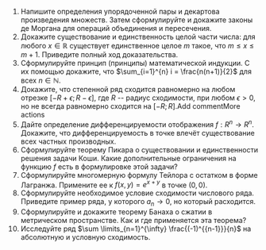 1. Напишите определения упорядоченной пары и декартова произведения множеств. Затем сформулируйте и докажите законы де Моргана для операций объединения и пересечения.
2. Докажите существование и единственность целой части числа: для любого $x\in\mathbb{R}$ существует единственное целое $m$ такое, что $m \le x \le m+1$. Приведите полный ход доказательства.
3. Сформулируйте принцип (принципы) математической индукции. С их помощью докажите, что $\sum_{i=1}^{n} i = \frac{n(n+1)}{2}$ для всех $n \in \mathbb{N}$.
4. Докажите, что степенной ряд сходится равномерно на любом отрезке $[-R + \epsilon; R -  \epsilon]$, где $R$ -- радиус сходимости, при любом $\epsilon > 0$, но не всегда равномерно сходится на $[-R;R]$.Add commentMore actions
5. Дайте определение дифференцируемости отображения $f: R^{n} \to R^{{n}}$. Докажите, что дифференцируемость в точке влечёт существование всех частных производных.
6. Сформулируйте теорему Пикара о существовании и единственности решения задачи Коши. Какие дополнительные ограничения на функцию $f$ есть в формулировке этой задачи?
1. Сформулируйте многомерную формулу Тейлора с остатком в форме Лагранжа. Примените ее к $f(x,y) = e^{{x+y}}$ в точке $(0,0)$.
1. Сформулируйте необходимое условие сходимости числового ряда. Приведите пример ряда, у которого $a_{n} \to 0$, но который расходится.
9. Сформулируйте и докажите теорему Банаха о сжатии в метрическом пространстве. Как и где применяется эта теорема?
10. Исследуйте ряд $\sum \limits_{n=1}^{\infty} \frac{(-1)^{{n-1}}}{n}$ на абсолютную и условную сходимость.
